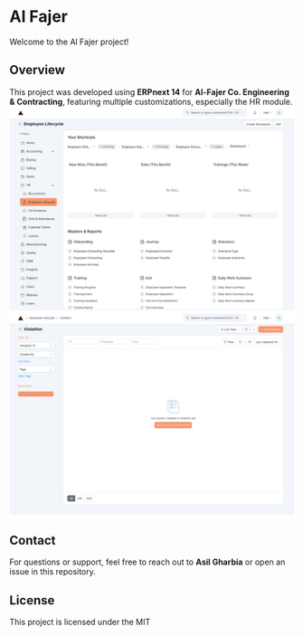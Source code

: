 # Al Fajer

Welcome to the Al Fajer project!

## Overview
This project was developed using **ERPnext 14** for  **Al-Fajer Co. Engineering & Contracting**, featuring multiple customizations, especially the HR module.
![Project Screenshot](alfajer_view1.png)
![Project Screenshot](alfajer_view2.png)

## Contact
For questions or support, feel free to reach out to **Asil Gharbia** or open an issue in this repository.

## License
This project is licensed under the MIT
